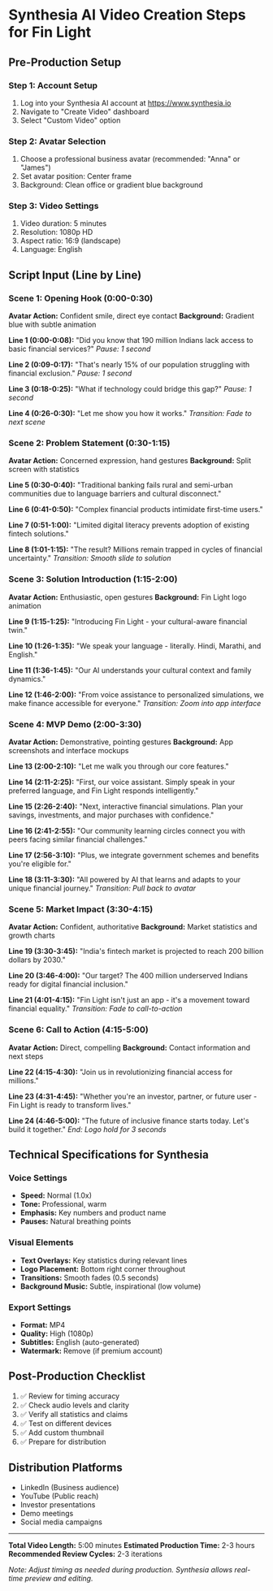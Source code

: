 # Synthesia AI Video Creation Steps for Fin Light

## Pre-Production Setup

### Step 1: Account Setup
1. Log into your Synthesia AI account at https://www.synthesia.io
2. Navigate to "Create Video" dashboard
3. Select "Custom Video" option

### Step 2: Avatar Selection
1. Choose a professional business avatar (recommended: "Anna" or "James")
2. Set avatar position: Center frame
3. Background: Clean office or gradient blue background

### Step 3: Video Settings
1. Video duration: 5 minutes
2. Resolution: 1080p HD
3. Aspect ratio: 16:9 (landscape)
4. Language: English

## Script Input (Line by Line)

### Scene 1: Opening Hook (0:00-0:30)
**Avatar Action:** Confident smile, direct eye contact
**Background:** Gradient blue with subtle animation

**Line 1 (0:00-0:08):** "Did you know that 190 million Indians lack access to basic financial services?"
*Pause: 1 second*

**Line 2 (0:09-0:17):** "That's nearly 15% of our population struggling with financial exclusion."
*Pause: 1 second*

**Line 3 (0:18-0:25):** "What if technology could bridge this gap?"
*Pause: 1 second*

**Line 4 (0:26-0:30):** "Let me show you how it works."
*Transition: Fade to next scene*

### Scene 2: Problem Statement (0:30-1:15)
**Avatar Action:** Concerned expression, hand gestures
**Background:** Split screen with statistics

**Line 5 (0:30-0:40):** "Traditional banking fails rural and semi-urban communities due to language barriers and cultural disconnect."

**Line 6 (0:41-0:50):** "Complex financial products intimidate first-time users."

**Line 7 (0:51-1:00):** "Limited digital literacy prevents adoption of existing fintech solutions."

**Line 8 (1:01-1:15):** "The result? Millions remain trapped in cycles of financial uncertainty."
*Transition: Smooth slide to solution*

### Scene 3: Solution Introduction (1:15-2:00)
**Avatar Action:** Enthusiastic, open gestures
**Background:** Fin Light logo animation

**Line 9 (1:15-1:25):** "Introducing Fin Light - your cultural-aware financial twin."

**Line 10 (1:26-1:35):** "We speak your language - literally. Hindi, Marathi, and English."

**Line 11 (1:36-1:45):** "Our AI understands your cultural context and family dynamics."

**Line 12 (1:46-2:00):** "From voice assistance to personalized simulations, we make finance accessible for everyone."
*Transition: Zoom into app interface*

### Scene 4: MVP Demo (2:00-3:30)
**Avatar Action:** Demonstrative, pointing gestures
**Background:** App screenshots and interface mockups

**Line 13 (2:00-2:10):** "Let me walk you through our core features."

**Line 14 (2:11-2:25):** "First, our voice assistant. Simply speak in your preferred language, and Fin Light responds intelligently."

**Line 15 (2:26-2:40):** "Next, interactive financial simulations. Plan your savings, investments, and major purchases with confidence."

**Line 16 (2:41-2:55):** "Our community learning circles connect you with peers facing similar financial challenges."

**Line 17 (2:56-3:10):** "Plus, we integrate government schemes and benefits you're eligible for."

**Line 18 (3:11-3:30):** "All powered by AI that learns and adapts to your unique financial journey."
*Transition: Pull back to avatar*

### Scene 5: Market Impact (3:30-4:15)
**Avatar Action:** Confident, authoritative
**Background:** Market statistics and growth charts

**Line 19 (3:30-3:45):** "India's fintech market is projected to reach 200 billion dollars by 2030."

**Line 20 (3:46-4:00):** "Our target? The 400 million underserved Indians ready for digital financial inclusion."

**Line 21 (4:01-4:15):** "Fin Light isn't just an app - it's a movement toward financial equality."
*Transition: Fade to call-to-action*

### Scene 6: Call to Action (4:15-5:00)
**Avatar Action:** Direct, compelling
**Background:** Contact information and next steps

**Line 22 (4:15-4:30):** "Join us in revolutionizing financial access for millions."

**Line 23 (4:31-4:45):** "Whether you're an investor, partner, or future user - Fin Light is ready to transform lives."

**Line 24 (4:46-5:00):** "The future of inclusive finance starts today. Let's build it together."
*End: Logo hold for 3 seconds*

## Technical Specifications for Synthesia

### Voice Settings
- **Speed:** Normal (1.0x)
- **Tone:** Professional, warm
- **Emphasis:** Key numbers and product name
- **Pauses:** Natural breathing points

### Visual Elements
- **Text Overlays:** Key statistics during relevant lines
- **Logo Placement:** Bottom right corner throughout
- **Transitions:** Smooth fades (0.5 seconds)
- **Background Music:** Subtle, inspirational (low volume)

### Export Settings
- **Format:** MP4
- **Quality:** High (1080p)
- **Subtitles:** English (auto-generated)
- **Watermark:** Remove (if premium account)

## Post-Production Checklist

1. ✅ Review for timing accuracy
2. ✅ Check audio levels and clarity
3. ✅ Verify all statistics and claims
4. ✅ Test on different devices
5. ✅ Add custom thumbnail
6. ✅ Prepare for distribution

## Distribution Platforms
- LinkedIn (Business audience)
- YouTube (Public reach)
- Investor presentations
- Demo meetings
- Social media campaigns

---

**Total Video Length:** 5:00 minutes
**Estimated Production Time:** 2-3 hours
**Recommended Review Cycles:** 2-3 iterations

*Note: Adjust timing as needed during production. Synthesia allows real-time preview and editing.*